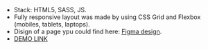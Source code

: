 - Stack: HTML5, SASS, JS.
- Fully responsive layout was made by using CSS Grid and Flexbox (mobiles, tablets, laptops).
- Disign of a page ypu could find here: [Figma design](https://www.figma.com/file/Ujp7bCFuvuJlkn8TSbQPSZ/%E2%84%9611-(kickstarter)?node-id=0%3A1).
- [DEMO LINK](https://s-person27.github.io/Kickstarter_LP/)